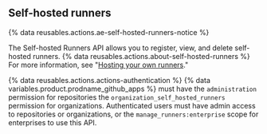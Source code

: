 ## Self-hosted runners

{% data reusables.actions.ae-self-hosted-runners-notice %}

The Self-hosted Runners API allows you to register, view, and delete self-hosted runners. {% data reusables.actions.about-self-hosted-runners %} For more information, see "[Hosting your own runners](/actions/hosting-your-own-runners)."

{% data reusables.actions.actions-authentication %} {% data variables.product.prodname_github_apps %} must have the `administration` permission for repositories the `organization_self_hosted_runners` permission for organizations. Authenticated users must have admin access to repositories or organizations, or the `manage_runners:enterprise` scope for enterprises to use this API.